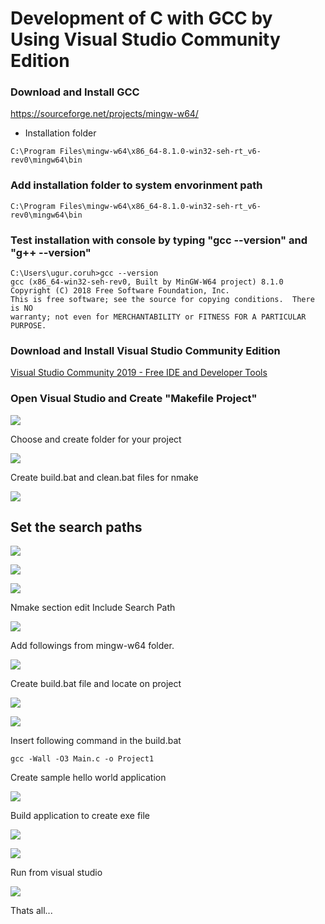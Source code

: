# Development of C with GCC by Using Visual Studio Community Edition

### Download and Install GCC

https://sourceforge.net/projects/mingw-w64/

- Installation folder 

```batch
C:\Program Files\mingw-w64\x86_64-8.1.0-win32-seh-rt_v6-rev0\mingw64\bin
```

### Add installation folder to system envorinment path

```batch
C:\Program Files\mingw-w64\x86_64-8.1.0-win32-seh-rt_v6-rev0\mingw64\bin
```

### Test installation with console by typing "gcc --version" and "g++ --version"

```batch
C:\Users\ugur.coruh>gcc --version
gcc (x86_64-win32-seh-rev0, Built by MinGW-W64 project) 8.1.0
Copyright (C) 2018 Free Software Foundation, Inc.
This is free software; see the source for copying conditions.  There is NO
warranty; not even for MERCHANTABILITY or FITNESS FOR A PARTICULAR PURPOSE.
```

### Download and Install Visual Studio Community Edition

[Visual Studio Community 2019 - Free IDE and Developer Tools](https://visualstudio.microsoft.com/tr/vs/community/)



### Open Visual Studio and Create "Makefile Project"

![](images\2020-11-04-16-28-03-image.png)

Choose and create folder for your project

![](images\2020-11-04-16-28-45-image.png)



Create build.bat and clean.bat files for nmake

![](images\2020-11-04-16-29-11-image.png)



## Set the search paths

![](images\2020-11-04-16-30-37-image.png)



![](images\2020-11-04-16-31-19-image.png)



![](images\2020-11-04-16-32-00-image.png)



Nmake section edit Include Search Path

![](images\2020-11-04-16-39-31-image.png)

Add followings from mingw-w64 folder.

![](images\2020-11-04-16-39-46-image.png)

Create build.bat file and locate on project

![](images\2020-11-04-16-41-09-image.png)



![](images\2020-11-04-16-54-16-image.png)

Insert following command in the build.bat

`gcc -Wall -O3 Main.c -o Project1`



Create sample hello world application

![](images\2020-11-04-16-55-09-image.png)

Build application to create exe file

![](images\2020-11-04-16-55-25-image.png)

![](images\2020-11-04-16-55-40-image.png)



Run from visual studio



![](images\2020-11-04-16-56-01-image.png)

Thats all...





